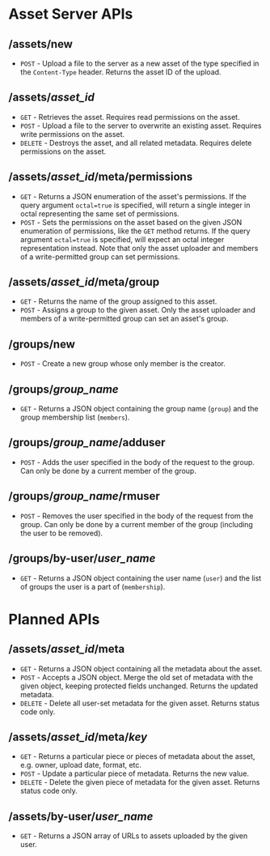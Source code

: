 ﻿Asset Server APIs
=================

/assets/new
-----------

* `POST` - Upload a file to the server as a new asset of the type specified in the `Content-Type` header. Returns the asset ID of the upload.

/assets/*asset_id*
------------------

* `GET` - Retrieves the asset. Requires read permissions on the asset.
* `POST` - Upload a file to the server to overwrite an existing asset. Requires write permissions on the asset.
* `DELETE` - Destroys the asset, and all related metadata. Requires delete permissions on the asset.

/assets/*asset_id*/meta/permissions
-----------------------------------

* `GET` - Returns a JSON enumeration of the asset's permissions. If the query argument `octal=true` is specified, will return a single integer in octal representing the same set of permissions.
* `POST` - Sets the permissions on the asset based on the given JSON enumeration of permissions, like the `GET` method returns. If the query argument `octal=true` is specified, will expect an octal integer representation instead. Note that only the asset uploader and members of a write-permitted group can set permissions.

/assets/*asset_id*/meta/group
-----------------------------

* `GET` - Returns the name of the group assigned to this asset.
* `POST` - Assigns a group to the given asset. Only the asset uploader and members of a write-permitted group can set an asset's group.

/groups/new
-----------

* `POST` - Create a new group whose only member is the creator.

/groups/*group_name*
--------------------

* `GET` - Returns a JSON object containing the group name (`group`) and the group membership list (`members`).

/groups/*group_name*/adduser
----------------------------

* `POST` - Adds the user specified in the body of the request to the group. Can only be done by a current member of the group.

/groups/*group_name*/rmuser
----------------------------

* `POST` - Removes the user specified in the body of the request from the group. Can only be done by a current member of the group (including the user to be removed).

/groups/by-user/*user_name*
---------------------------

* `GET` - Returns a JSON object containing the user name (`user`) and the list of groups the user is a part of (`membership`).


Planned APIs
============

/assets/*asset_id*/meta
-------------------------

* `GET` - Returns a JSON object containing all the metadata about the asset.
* `POST` - Accepts a JSON object. Merge the old set of metadata with the given object, keeping protected fields unchanged. Returns the updated metadata.
* `DELETE` - Delete all user-set metadata for the given asset. Returns status code only.

/assets/*asset_id*/meta/*key*
-----------------------------

* `GET` - Returns a particular piece or pieces of metadata about the asset, e.g. owner, upload date, format, etc.
* `POST` - Update a particular piece of metadata. Returns the new value.
* `DELETE` - Delete the given piece of metadata for the given asset. Returns status code only.

/assets/by-user/*user_name*
---------------------------

* `GET` - Returns a JSON array of URLs to assets uploaded by the given user.
